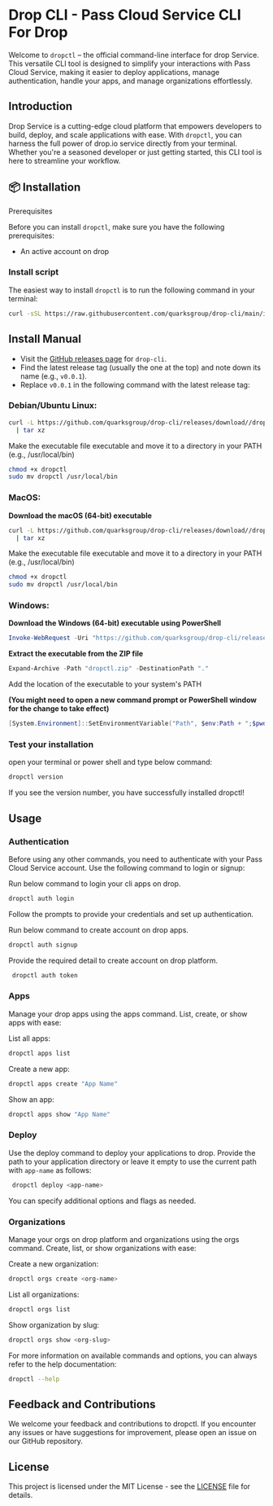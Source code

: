 # Drop CLI - Pass Cloud Service CLI For Drop

Welcome to `dropctl` – the official command-line interface for drop Service. This versatile CLI tool is designed to simplify your interactions with Pass Cloud Service,
making it easier to deploy applications, manage authentication, handle your apps, and manage organizations effortlessly.

## Introduction

Drop Service is a cutting-edge cloud platform that empowers developers to build, deploy, and scale applications with ease. With `dropctl`,
you can harness the full power of drop.io service directly from your terminal. Whether you're a seasoned developer or just getting started, this CLI tool is here to streamline your workflow.

## 📦 Installation

Prerequisites

Before you can install `dropctl`, make sure you have the following prerequisites:

- An active account on drop

### Install script

The easiest way to install `dropctl` is to run the following command in your terminal:

```sh
curl -sSL https://raw.githubusercontent.com/quarksgroup/drop-cli/main/install.sh | sh
```

## Install Manual

* Visit the [GitHub releases page](https://github.com/quarksgroup/drop-cli/releases) for `drop-cli`.
* Find the latest release tag (usually the one at the top) and note down its name (e.g., `v0.0.1`).
* Replace `v0.0.1` in the following command with the latest release tag:

### Debian/Ubuntu Linux:

```sh
curl -L https://github.com/quarksgroup/drop-cli/releases/download//dropctl-linux-amd64.tar.gz \
  | tar xz
```

Make the executable file executable and move it to a directory in your PATH (e.g., /usr/local/bin)

```sh
chmod +x dropctl
sudo mv dropctl /usr/local/bin
```

### MacOS:

**Download the macOS (64-bit) executable**

```sh
curl -L https://github.com/quarksgroup/drop-cli/releases/download//dropctl-darwin-amd64.tar.gz \
  | tar xz
```

Make the executable file executable and move it to a directory in your PATH (e.g., /usr/local/bin)

```sh
chmod +x dropctl
sudo mv dropctl /usr/local/bin
```

### Windows:

**Download the Windows (64-bit) executable using PowerShell**

```powershell
Invoke-WebRequest -Uri "https://github.com/quarksgroup/drop-cli/releases/download//dropctl-windows-amd64.zip" -OutFile "dropctl.zip"
```

**Extract the executable from the ZIP file**

```powershell
Expand-Archive -Path "dropctl.zip" -DestinationPath "."
```

Add the location of the executable to your system's PATH

**(You might need to open a new command prompt or PowerShell window for the change to take effect)**

```powershell
[System.Environment]::SetEnvironmentVariable("Path", $env:Path + ";$pwd", [System.EnvironmentVariableTarget]::Machine)
```

### Test your installation

open your terminal or power shell and type below command:

```sh
dropctl version
```

If you see the version number, you have successfully installed dropctl!

## Usage

### Authentication

Before using any other commands, you need to authenticate with your Pass Cloud Service account. Use the following command to login or signup:

Run below command to login your cli apps on drop.

```sh
dropctl auth login
```

Follow the prompts to provide your credentials and set up authentication.

Run below command to create account on drop apps.

```sh
dropctl auth signup
```

Provide the required detail to create account on drop platform.

```sh
 dropctl auth token
```

### Apps

Manage your drop apps using the apps command. List, create, or show apps with ease:

List all apps:

```sh
dropctl apps list
```

Create a new app:

```sh
dropctl apps create "App Name"
```

Show an app:

```sh
dropctl apps show "App Name"
```

### Deploy

Use the deploy command to deploy your applications to drop. Provide the path to your application directory or leave it empty to use the current path with `app-name` as follows:

```sh
 dropctl deploy <app-name>
```

You can specify additional options and flags as needed.

### Organizations

Manage your orgs on drop platform and organizations using the orgs command. Create, list, or show organizations with ease:

Create a new organization:

```sh
dropctl orgs create <org-name>
```

List all organizations:

```sh
dropctl orgs list
```

Show organization by slug:

```sh
dropctl orgs show <org-slug>
```

For more information on available commands and options, you can always refer to the help documentation:

```sh
dropctl --help
```

## Feedback and Contributions

We welcome your feedback and contributions to dropctl. If you encounter any issues or have suggestions for improvement, please open an issue on our GitHub repository.

## License

This project is licensed under the MIT License - see the [LICENSE](LICENSE) file for details.
